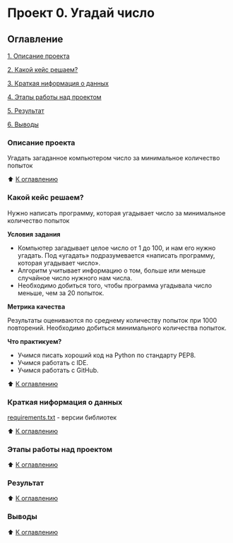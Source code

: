 # Проект 0. Угадай число
## Оглавление
[1. Описание проекта](README.md#описание-проекта)

[2. Какой кейс решаем?](README.md#какой-кейс-решаем)

[3. Краткая ниформация о данных](README.md#краткая-ниформация-о-данных)

[4. Этапы работы над проектом](README.md#этапы-работы-над-проектом)

[5. Результат](README.md#результат)

[6. Выводы](README.md#выводы)

### Описание проекта
Угадать загаданное компьютером число за минимальное количество попыток

:arrow_up: [К оглавлению](README.md#оглавление)

### Какой кейс решаем?
Нужно написать программу, которая угадывает число за минимальное количество попыток

**Условия задания**
- Компьютер загадывает целое число от 1 до 100, и нам его нужно угадать. Под «угадать» подразумевается «написать программу, которая угадывает число».
- Алгоритм учитывает информацию о том, больше или меньше случайное число нужного нам числа.
- Необходимо добиться того, чтобы программа угадывала число меньше, чем за 20 попыток.

**Метрика качества**

Результаты оцениваются по среднему количеству попыток при 1000 повторений. Необходимо добиться минимального количества попыток.

**Что практикуем?**

- Учимся писать хороший код на Python по стандарту PEP8.
- Учимся работать с IDE.
- Учимся работать с GitHub.

:arrow_up: [К оглавлению](README.md#оглавление)

### Краткая ниформация о данных
[requirements.txt]() - версии библиотек

:arrow_up: [К оглавлению](README.md#оглавление)

### Этапы работы над проектом

:arrow_up: [К оглавлению](README.md#оглавление)

### Результат

:arrow_up: [К оглавлению](README.md#оглавление)

### Выводы

:arrow_up: [К оглавлению](README.md#оглавление)